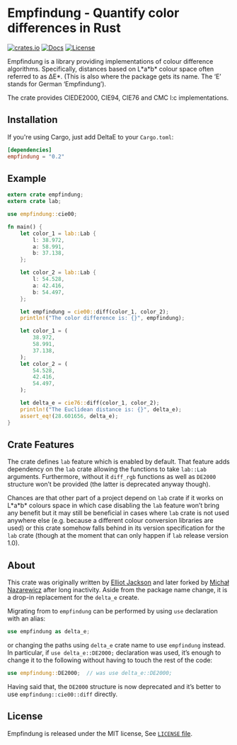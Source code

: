 # Empfindung - Quantify color differences in Rust

[![crates.io](https://img.shields.io/crates/v/empfindung)](https://crates.io/crates/empfindung)
[![Docs](https://docs.rs/empfindung/badge.svg)](https://docs.rs/empfindung)
[![License](https://img.shields.io/badge/license-MIT-blue.svg)](https://github.com/mina86/empfindung/blob/master/LICENSE)

Empfindung is a library providing implementations of colour difference
algorithms.  Specifically, distances based on L\*a\*b\* colour space
often referred to as ΔE*.  (This is also where the package gets its
name.  The ‘E’ stands for German ‘Empfindung’).

The crate provides CIEDE2000, CIE94, CIE76 and CMC l:c implementations.

## Installation

If you're using Cargo, just add DeltaE to your `Cargo.toml`:

```toml
[dependencies]
empfindung = "0.2"
```

## Example

```rust
extern crate empfindung;
extern crate lab;

use empfindung::cie00;

fn main() {
    let color_1 = lab::Lab {
        l: 38.972,
        a: 58.991,
        b: 37.138,
    };

    let color_2 = lab::Lab {
        l: 54.528,
        a: 42.416,
        b: 54.497,
    };

    let empfindung = cie00::diff(color_1, color_2);
    println!("The color difference is: {}", empfindung);

    let color_1 = (
        38.972,
        58.991,
        37.138,
    );
    let color_2 = (
        54.528,
        42.416,
        54.497,
    );

    let delta_e = cie76::diff(color_1, color_2);
    println!("The Euclidean distance is: {}", delta_e);
    assert_eq!(28.601656, delta_e);
}
```

## Crate Features

The crate defines `lab` feature which is enabled by default.  That
feature adds dependency on the `lab` crate allowing the functions to
take `lab::Lab` arguments.  Furthermore, without it `diff_rgb`
functions as well as `DE2000` structure won’t be provided (the latter
is deprecated anyway though).

Chances are that other part of a project depend on `lab` crate if it
works on L\*a\*b\* colours space in which case disabling the `lab`
feature won’t bring any benefit but it may still be beneficial in
cases where `lab` crate is not used anywhere else (e.g. because
a different colour conversion libraries are used) or this crate
somehow falls behind in its version specification for the `lab` crate
(though at the moment that can only happen if `lab` release version
1.0).

## About

This crate was originally written by [Elliot
Jackson](https://elliotekj.com) and later forked by [Michał
Nazarewicz](https://mina86.com) after long inactivity.  Aside from the
package name change, it is a drop-in replacement for the `delta_e`
create.

Migrating from to `empfindung` can be performed by using `use`
declaration with an alias:

```rust
use empfindung as delta_e;
```

or changing the paths using `delta_e` crate name to use `empfindung`
instead.  In particular, if `use delta_e::DE2000;` declaration was
used, it’s enough to change it to the following without having to
touch the rest of the code:

```rust
use empfindung::DE2000;  // was use delta_e::DE2000;
```

Having said that, the `DE2000` structure is now deprecated and it’s
better to use `empfindung::cie00::diff` directly.

## License

Empfindung is released under the MIT license, See [`LICENSE`
file](https://github.com/mina86/empfindung/blob/master/LICENSE).
